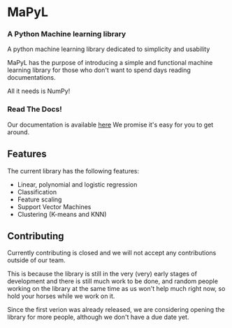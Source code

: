 # MaPyL

### A Python Machine learning library

A python machine learning library dedicated to simplicity and usability

MaPyL has the purpose of introducing a simple and functional machine learning library for those who don't want to spend days reading documentations.

All it needs is NumPy!

### Read The Docs!

Our documentation is available [here](https://mapyl.readthedocs.io)
We promise it's easy for you to get around.

## Features

The current library has the following features:

- Linear, polynomial and logistic regression
- Classification
- Feature scaling
- Support Vector Machines
- Clustering (K-means and KNN)

## Contributing

Currently contributing is closed and we will not accept any contributions outside of our team.

This is because the library is still in the very (very) early stages of development and there is still much work to be done, and random people working on the library at the same time as us won't help much right now, so hold your horses while we work on it. 

Since the first verion was already released, we are considering opening the library for more people, although we don't have a due date yet.


